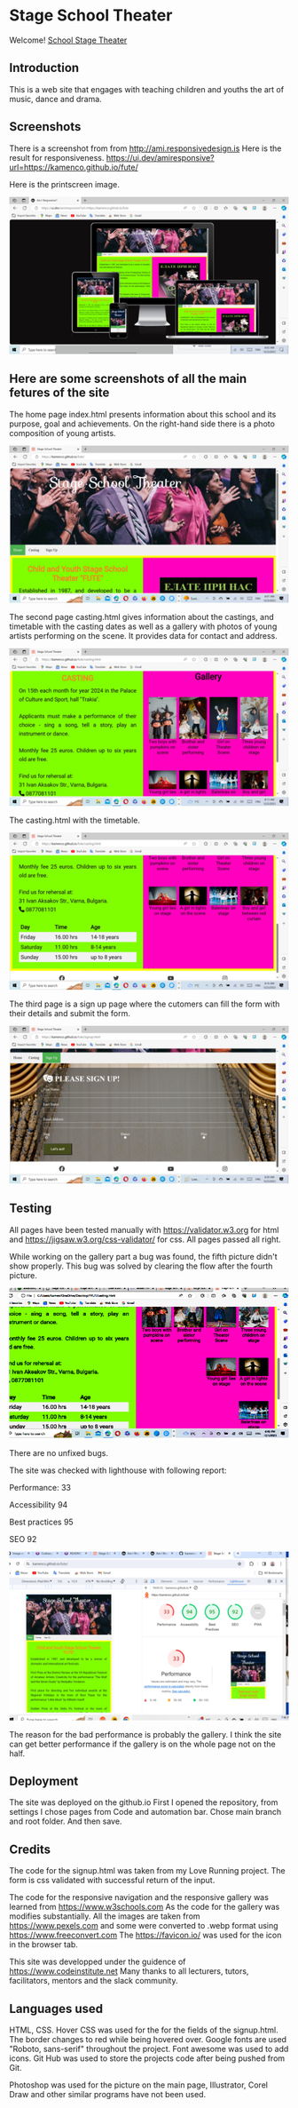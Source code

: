 # Stage School Theater

Welcome! [School Stage Theater](https://kamenco.github.io/fute/)

## Introduction

This is a web site that engages with teaching children and youths the art of music, dance and drama. 


## Screenshots

There is a screenshot from from http://ami.responsivedesign.is 
Here is the result for responsiveness. https://ui.dev/amiresponsive?url=https://kamenco.github.io/fute/

Here is the printscreen image.

<img src = "assets/images/prinscreen_one.jpg" alt="Print screen">

## Here are some screenshots of all the main fetures of the site


The home page index.html presents information about this school and its purpose, goal and achievements.
On the right-hand side there is a photo composition of young artists.

<img src = "assets/images/glava.jpg" alt="Home page">

The second page casting.html gives information about the castings, and timetable with the casting dates as well as a gallery with photos of young artists performing on the scene. It provides data for contact and address.

<img src = "assets/images/casting.jpg" alt="Casting page">

The casting.html with the timetable.

<img src = "assets/images/casting_table.jpg" alt="Casting page table">


The third page is a sign up page where the cutomers can fill the form with their details and submit the form.

<img src = "assets/images/signup.jpg" alt="The signup page">

## Testing

All pages have been tested manually with https://validator.w3.org for html and https://jigsaw.w3.org/css-validator/ for css. All pages passed all right.

While working on the gallery part a bug was found, the fifth picture didn't show properly. This bug was solved by clearing the flow after the fourth picture. 

<img src = "assets/images/bug.jpg" alt="The signup page">

There are no unfixed bugs.

The site was checked with lighthouse with following report:

Performance: 33

Accessibility 94

Best practices 95

SEO 92

<img src = "assets/images/performance.jpg" alt="Testing outcome">

The reason for the bad performance is probably the gallery. I think the site can get better performance if the gallery is on the whole page not on the half.

## Deployment


The site was deployed on the github.io First I opened the repository, from settings  I chose pages from Code and automation bar. Chose main branch and root folder. And then save.

## Credits

The code for the signup.html was taken from my Love Running project. The form is css validated with successful return of the input.

The code for the responsive navigation and the responsive gallery was learned from https://www.w3schools.com As the code for the gallery was modifies substantially.
All the images are taken from https://www.pexels.com and some were converted to .webp format using https://www.freeconvert.com 
The https://favicon.io/ was used for the icon in the browser tab.

This site was developped under the guidence of https://www.codeinstitute.net
Many thanks to all lecturers, tutors, facilitators, mentors and the slack community.

## Languages used

HTML, CSS. Hover CSS was used for the for the fields of the signup.html. The border changes to red while being hovered over. Google fonts are used "Roboto, sans-serif" throughout the project. Font awesome was used to add icons. Git Hub was used to store the projects code after being pushed from Git. 

Photoshop was used for the picture on the main page, Illustrator, Corel Draw and other similar programs have not been used.